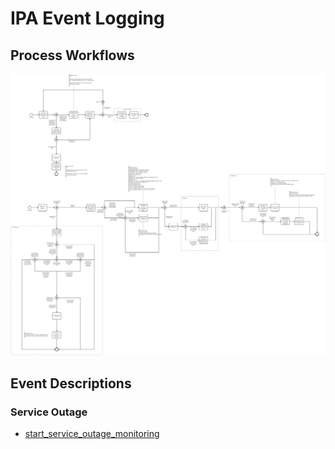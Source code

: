 # IPA Event Logging

## Process Workflows 
![](../../images/1-service-outage.jpg)

## Event Descriptions
### Service Outage
* [start_service_outage_monitoring](../services/service-outage-monitor/actions/outage_monitoring/start_service_outage_monitoring.md)

 
 



 

 








